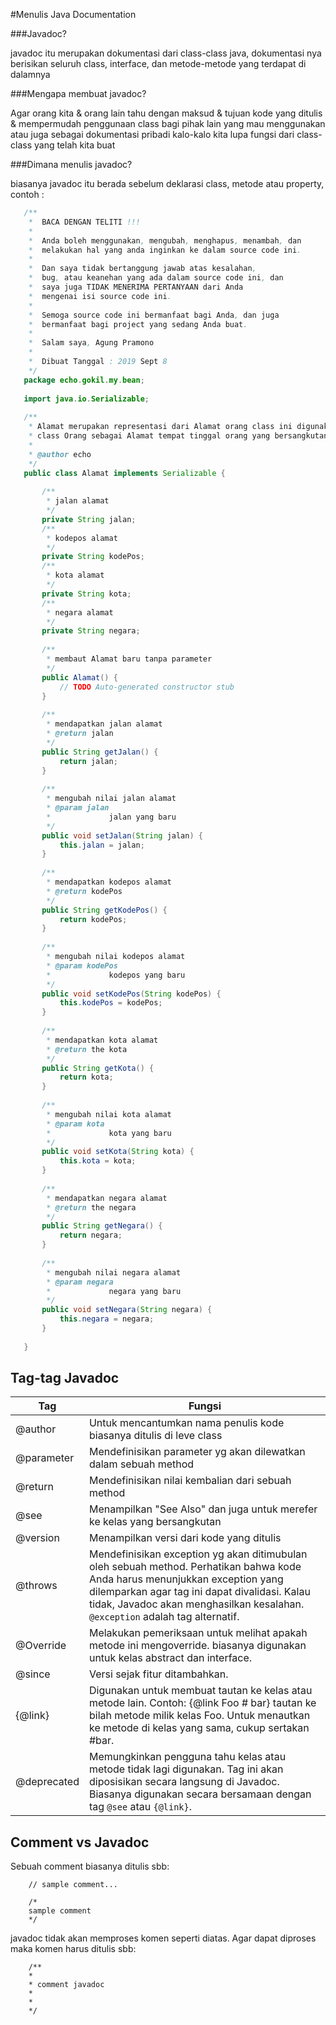 #Menulis Java Documentation

 ###Javadoc?
 
 javadoc itu merupakan dokumentasi dari class-class java, dokumentasi nya berisikan seluruh class, interface, dan metode-metode yang terdapat di dalamnya
 
 ###Mengapa membuat javadoc?
 
 Agar orang kita & orang lain tahu dengan maksud & tujuan kode yang ditulis & mempermudah penggunaan class bagi pihak lain yang mau menggunakan atau juga sebagai dokumentasi pribadi kalo-kalo kita lupa fungsi dari class-class yang telah kita buat
 
 ###Dimana menulis javadoc?
 
 biasanya javadoc itu berada sebelum deklarasi class, metode atau property, contoh :
 
 ```java
    /**
     *  BACA DENGAN TELITI !!!
     *
     *  Anda boleh menggunakan, mengubah, menghapus, menambah, dan
     *  melakukan hal yang anda inginkan ke dalam source code ini.
     *
     *  Dan saya tidak bertanggung jawab atas kesalahan,
     *  bug, atau keanehan yang ada dalam source code ini, dan
     *  saya juga TIDAK MENERIMA PERTANYAAN dari Anda
     *  mengenai isi source code ini.
     *
     *  Semoga source code ini bermanfaat bagi Anda, dan juga
     *  bermanfaat bagi project yang sedang Anda buat.
     *
     *  Salam saya, Agung Pramono
     *  
     *  Dibuat Tanggal : 2019 Sept 8
     */
    package echo.gokil.my.bean;
     
    import java.io.Serializable;
     
    /**
     * Alamat merupakan representasi dari Alamat orang class ini digunakan oleh
     * class Orang sebagai Alamat tempat tinggal orang yang bersangkutan
     * 
     * @author echo
     */
    public class Alamat implements Serializable {
     
        /**
         * jalan alamat
         */
        private String jalan;
        /**
         * kodepos alamat
         */
        private String kodePos;
        /**
         * kota alamat
         */
        private String kota;
        /**
         * negara alamat
         */
        private String negara;
     
        /**
         * membaut Alamat baru tanpa parameter
         */
        public Alamat() {
            // TODO Auto-generated constructor stub
        }
     
        /**
         * mendapatkan jalan alamat
         * @return jalan
         */
        public String getJalan() {
            return jalan;
        }
     
        /**
         * mengubah nilai jalan alamat
         * @param jalan
         *             jalan yang baru
         */
        public void setJalan(String jalan) {
            this.jalan = jalan;
        }
     
        /**
         * mendapatkan kodepos alamat
         * @return kodePos
         */
        public String getKodePos() {
            return kodePos;
        }
     
        /**
         * mengubah nilai kodepos alamat
         * @param kodePos
         *             kodepos yang baru
         */
        public void setKodePos(String kodePos) {
            this.kodePos = kodePos;
        }
     
        /**
         * mendapatkan kota alamat
         * @return the kota
         */
        public String getKota() {
            return kota;
        }
     
        /**
         * mengubah nilai kota alamat
         * @param kota
         *             kota yang baru
         */
        public void setKota(String kota) {
            this.kota = kota;
        }
     
        /**
         * mendapatkan negara alamat
         * @return the negara
         */
        public String getNegara() {
            return negara;
        }
     
        /**
         * mengubah nilai negara alamat
         * @param negara
         *             negara yang baru
         */
        public void setNegara(String negara) {
            this.negara = negara;
        }
     
    } 
```
 ## Tag-tag Javadoc
 
 |  Tag         |  Fungsi                                                                       |
 |--------------|-----------------------------------------------------------------------------------------------------------------------------------------------------------------------------------------------------------|
 | @author      |  Untuk mencantumkan nama penulis kode biasanya ditulis di leve class          |
 | @parameter   |  Mendefinisikan parameter yg akan dilewatkan dalam sebuah method              |
 | @return      |  Mendefinisikan nilai kembalian dari sebuah method                            |
 | @see         |  Menampilkan "See Also" dan juga untuk merefer ke kelas yang bersangkutan      |
 | @version     |  Menampilkan versi dari kode yang ditulis                                                                                                                                                                                                                            |
 | @throws      |  Mendefinisikan exception yg akan ditimubulan oleh sebuah method. Perhatikan bahwa kode Anda harus menunjukkan exception yang dilemparkan agar tag ini dapat divalidasi. Kalau tidak, Javadoc akan menghasilkan kesalahan.  ```@exception``` adalah tag alternatif.  |                                                           |
 | @Override    |  Melakukan pemeriksaan untuk melihat apakah metode ini mengoverride. biasanya digunakan untuk kelas abstract dan interface.                                                                                                                                          |
 | @since       |  Versi sejak fitur ditambahkan.                                                                                                                                                                                                                                      |                                                                            
 | {@link}      |  Digunakan untuk membuat tautan ke kelas atau metode lain. Contoh: {@link Foo # bar} tautan ke bilah metode milik kelas Foo. Untuk menautkan ke metode di kelas yang sama, cukup sertakan #bar.                                                                      |
 | @deprecated  |  Memungkinkan pengguna tahu kelas atau metode tidak lagi digunakan. Tag ini akan diposisikan secara langsung di Javadoc. Biasanya digunakan secara bersamaan dengan tag ```@see``` atau ```{@link}```.                                                               |

## Comment vs Javadoc

Sebuah comment biasanya ditulis sbb:

```
    // sample comment...
    
    /*
    sample comment
    */
```

javadoc tidak akan memproses komen seperti diatas. Agar dapat diproses maka komen harus ditulis sbb:

```
    /**
    *
    * comment javadoc
    *
    *
    */
```

## 